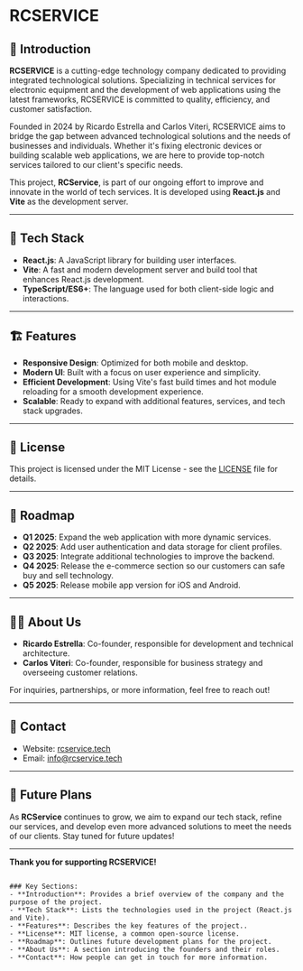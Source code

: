 # RCSERVICE

## 🚀 Introduction

**RCSERVICE** is a cutting-edge technology company dedicated to providing integrated technological solutions. Specializing in technical services for electronic equipment and the development of web applications using the latest frameworks, RCSERVICE is committed to quality, efficiency, and customer satisfaction.

Founded in 2024 by Ricardo Estrella and Carlos Viteri, RCSERVICE aims to bridge the gap between advanced technological solutions and the needs of businesses and individuals. Whether it's fixing electronic devices or building scalable web applications, we are here to provide top-notch services tailored to our client's specific needs.

This project, **RCService**, is part of our ongoing effort to improve and innovate in the world of tech services. It is developed using **React.js** and **Vite** as the development server.

---

## 🔧 Tech Stack

- **React.js**: A JavaScript library for building user interfaces.
- **Vite**: A fast and modern development server and build tool that enhances React.js development.
- **TypeScript/ES6+**: The language used for both client-side logic and interactions.

---

## 🏗️ Features

- **Responsive Design**: Optimized for both mobile and desktop.
- **Modern UI**: Built with a focus on user experience and simplicity.
- **Efficient Development**: Using Vite's fast build times and hot module reloading for a smooth development experience.
- **Scalable**: Ready to expand with additional features, services, and tech stack upgrades.

---

## 📜 License

This project is licensed under the MIT License - see the [LICENSE](LICENSE) file for details.

---

## 📝 Roadmap

- **Q1 2025**: Expand the web application with more dynamic services.
- **Q2 2025**: Add user authentication and data storage for client profiles.
- **Q3 2025**: Integrate additional technologies to improve the backend.
- **Q4 2025**: Release the e-commerce section so our customers can safe buy and sell technology.
- **Q5 2025**: Release mobile app version for iOS and Android.

---

## 🙋‍♂️ About Us

- **Ricardo Estrella**: Co-founder, responsible for development and technical architecture.
- **Carlos Viteri**: Co-founder, responsible for business strategy and overseeing customer relations.

For inquiries, partnerships, or more information, feel free to reach out!

---

## 📱 Contact

- Website: [rcservice.tech](https://rcservice.tech)
- Email: info@rcservice.tech

---

## 🎯 Future Plans

As **RCService** continues to grow, we aim to expand our tech stack, refine our services, and develop even more advanced solutions to meet the needs of our clients. Stay tuned for future updates!

---

**Thank you for supporting RCSERVICE!**

```

### Key Sections:
- **Introduction**: Provides a brief overview of the company and the purpose of the project.
- **Tech Stack**: Lists the technologies used in the project (React.js and Vite).
- **Features**: Describes the key features of the project..
- **License**: MIT license, a common open-source license.
- **Roadmap**: Outlines future development plans for the project.
- **About Us**: A section introducing the founders and their roles.
- **Contact**: How people can get in touch for more information.

```

